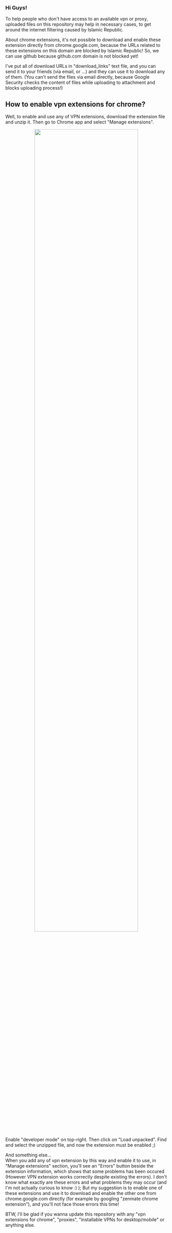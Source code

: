 
<h3>
Hi Guys!
</h3>

To help people who don't have access to an available vpn or proxy, uploaded files on this repository may help in necessary cases, to get around the internet filtering caused by Islamic Republic.
<br/>

About chrome extensions, it's not possible to download and enable these extension directly from chrome.google.com, because the URLs related to these extensions on this domain are blocked by Islamic Republic!
So, we can use github because github.com domain is not blocked yet!
<br/>

I've put all of download URLs in "download_links" text file, and you can send it to your friends (via email, or ...) and they can use it to download any of them. (You can't send the files via email directly, because Google Security checks the content of files while uploading to attachment and blocks uploading process!)

<h2>
How to enable vpn extensions for chrome?
</h2>

Well, to enable and use any of VPN extensions, download the extension file and unzip it. Then go to Chrome app and select "Manage extensions".

<p align='center'>
  <img src="https://github.com/AliirezaMohammadii/VPN-Extensions-for-Chrome/blob/main/images/select%20Manage%20extensions.png" width='80%' height='80%' />
</p>

Enable "developer mode" on top-right. Then click on "Load unpacked". Find and select the unzipped file, and now the extension must be enabled ;)
<br/>

And something else...
<br/>
When you add any of vpn extension by this way and enable it to use, in "Manage extensions" section, you'll see an "Errors" button beside the extension information, which shows that some problems has been occured (However VPN extension works correctly despite existing the errors). I don't know what exactly are these errors and what problems they may occur (and I'm not actually curious to know :) ); But my suggestion is to enable one of these extensions and use it to download and enable the other one from chrome.google.com directly (for example by googling "zenmate chrome extension"), and you'll not face those errors this time!

BTW, I'll be glad if you wanna update this repository with any "vpn extensions for chrome", "proxies", "installable VPNs for desktop/mobile" or anything else.
